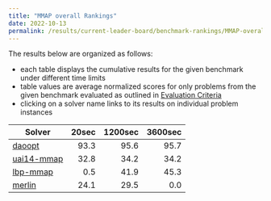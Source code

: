 ```yaml
---
title: "MMAP overall Rankings"
date: 2022-10-13
permalink: /results/current-leader-board/benchmark-rankings/MMAP-overall-rankings
---
```




The results below are organized as follows:
- each table displays the cumulative results for the given benchmark under different time limits
- table values are average normalized scores for only problems from the given benchmark evaluated as outlined in [Evaluation Criteria](https://uaicompetition.github.io/uci-2022/results/evaluation-criteria/)
- clicking on a solver name links to its results on individual problem instances


|                       Solver                        | 20sec | 1200sec | 3600sec |
| --------------------------------------------------- | ----: | ------: | ------: |
| [daoopt](../solver-scores/daoopt-scores.md)         |  93.3 |    95.6 |    95.7 |
| [uai14-mmap](../solver-scores/uai14-mmap-scores.md) |  32.8 |    34.2 |    34.2 |
| [lbp-mmap](../solver-scores/lbp-mmap-scores.md)     |   0.5 |    41.9 |    45.3 |
| [merlin](../solver-scores/merlin-scores.md)         |  24.1 |    29.5 |     0.0 |

